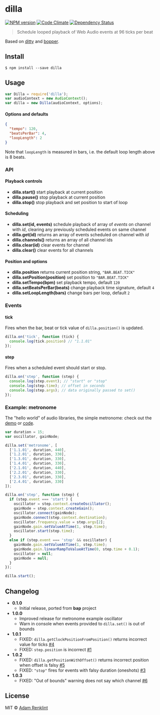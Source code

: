 # dilla

[![NPM version](https://badge.fury.io/js/dilla.png)](http://badge.fury.io/js/dilla) [![Code Climate](https://codeclimate.com/github/adamrenklint/dilla.png)](https://codeclimate.com/github/adamrenklint/dilla) [![Dependency Status](https://david-dm.org/adamrenklint/dilla.png?theme=shields.io)](https://david-dm.org/adamrenklint/dilla-expressions)


> Schedule looped playback of Web Audio events at 96 ticks per beat

Based on [ditty](https://github.com/mmckegg/ditty) and [bopper](https://github.com/mmckegg/bopper).

## Install

```
$ npm install --save dilla
```

## Usage

```javascript
var Dilla = require('dilla');
var audioContext = new AudioContext();
var dilla = new Dilla(audioContext, options);
```

#### Options and defaults

```json
{
  "tempo": 120,
  "beatsPerBar": 4,
  "loopLength": 2
}
```

Note that ```loopLength``` is measured in bars, i.e. the default loop length above is 8 beats.

### API

#### Playback controls

- **dilla.start()** start playback at current position
- **dilla.pause()** stop playback at current position
- **dilla.stop()** stop playback and set position to start of loop

#### Scheduling

- **dilla.set(id, events)** schedule playback of array of *events* on channel with *id*, clearing any previously scheduled events on same channel
- **dilla.get(id)** returns an array of events scheduled on channel with *id*
- **dilla.channels()** returns an array of all channel ids
- **dilla.clear(id)** clear events for channel
- **dilla.clear()** clear events for all channels

#### Position and options

- **dilla.position** returns current position string, ```"BAR.BEAT.TICK"```
- **dilla.setPosition(position)** set position to ```"BAR.BEAT.TICK"```
- **dilla.setTempo(bpm)** set playback tempo, default ```120```
- **dilla.setBeatsPerBar(beats)** change playback time signature, default ```4```
- **dilla.setLoopLength(bars)** change bars per loop, default ```2```

### Events

#### tick

Fires when the bar, beat or tick value of ```dilla.position()``` is updated.

```javascript
dilla.on('tick', function (tick) {
  console.log(tick.position) // "1.1.01"
});
```

#### step

Fires when a scheduled event should start or stop.

```javascript
dilla.on('step', function (step) {
  console.log(step.event); // "start" or "stop"
  console.log(step.time); // offset in seconds
  console.log(step.args); // data originally passed to set()
});
```

### Example: metronome

The "hello world" of audio libraries, the simple metronome: check out the [demo](http://adamrenklint.github.io/dilla) or [code](https://github.com/adamrenklint/dilla/blob/master/example.js).

```javascript
var duration = 15;
var oscillator, gainNode;

dilla.set('metronome', [
  ['1.1.01', duration, 440],
  ['1.2.01', duration, 330],
  ['1.3.01', duration, 330],
  ['1.4.01', duration, 330],
  ['2.1.01', duration, 440],
  ['2.2.01', duration, 330],
  ['2.3.01', duration, 330],
  ['2.4.01', duration, 330]
]);

dilla.on('step', function (step) {
  if (step.event === 'start') {
    oscillator = step.context.createOscillator();
    gainNode = step.context.createGain();
    oscillator.connect(gainNode);
    gainNode.connect(step.context.destination);
    oscillator.frequency.value = step.args[2];
    gainNode.gain.setValueAtTime(1, step.time);
    oscillator.start(step.time);
  }
  else if (step.event === 'stop' && oscillator) {
    gainNode.gain.setValueAtTime(1, step.time);
    gainNode.gain.linearRampToValueAtTime(0, step.time + 0.1);
    oscillator = null;
    gainNode = null;
  }
});

dilla.start();
```

## Changelog

- **0.1.0**
  - Initial release, ported from **bap** project
- **1.0.0**
  - Improved release for metronome example oscillator
  - Warn in console when events provided to ```dilla.set()``` is out of bounds
- **1.0.1**
  - FIXED: ```dilla.getClockPositionFromPosition()``` returns incorrect value for ticks [#4](https://github.com/adamrenklint/dilla/issues/4)
  - FIXED: ```step.position``` is incorrect [#1](https://github.com/adamrenklint/dilla/issues/1)
- **1.0.2**
  - FIXED: ```dilla.getPositionWithOffset()``` returns incorrect position when offset is falsy [#5](https://github.com/adamrenklint/dilla/issues/5)
  - FIXED: ```"stop"``` fires for events with falsy duration (oneshots) [#3](https://github.com/adamrenklint/dilla/issues/3)
- **1.0.3**
  - FIXED: "Out of bounds" warning does not say which channel [#6](https://github.com/adamrenklint/dilla/issues/6)

## License

MIT © [Adam Renklint](http://adamrenklint.com)